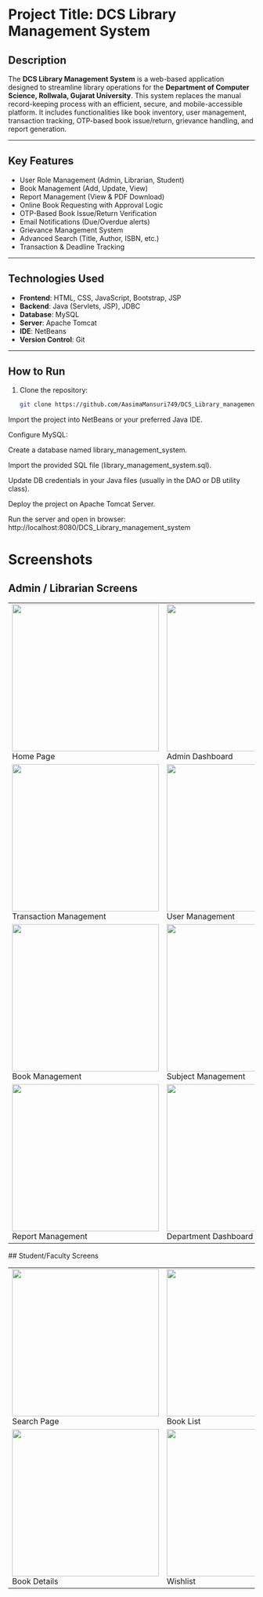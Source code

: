 #  Project Title: DCS Library Management System

##  Description
The **DCS Library Management System** is a web-based application designed to streamline library operations for the **Department of Computer Science, Rollwala, Gujarat University**. This system replaces the manual record-keeping process with an efficient, secure, and mobile-accessible platform. It includes functionalities like book inventory, user management, transaction tracking, OTP-based book issue/return, grievance handling, and report generation.

---

##  Key Features

- User Role Management (Admin, Librarian, Student)
- Book Management (Add, Update, View)
- Report Management (View & PDF Download)
- Online Book Requesting with Approval Logic
- OTP-Based Book Issue/Return Verification
- Email Notifications (Due/Overdue alerts)
- Grievance Management System
- Advanced Search (Title, Author, ISBN, etc.)
- Transaction & Deadline Tracking

---

##  Technologies Used

- **Frontend**: HTML, CSS, JavaScript, Bootstrap, JSP  
- **Backend**: Java (Servlets, JSP), JDBC  
- **Database**: MySQL  
- **Server**: Apache Tomcat  
- **IDE**: NetBeans  
- **Version Control**: Git  

---

##  How to Run

1. Clone the repository:
   ```bash
   git clone https://github.com/AasimaMansuri749/DCS_Library_management_system-.git
Import the project into NetBeans or your preferred Java IDE.

Configure MySQL:

Create a database named library_management_system.

Import the provided SQL file (library_management_system.sql).

Update DB credentials in your Java files (usually in the DAO or DB utility class).

Deploy the project on Apache Tomcat Server.

Run the server and open in browser:
http://localhost:8080/DCS_Library_management_system
#  Screenshots
## Admin / Librarian Screens
<table> <tr> <td><img src="ScreenShots/HomePage.png" width="300"/><br>Home Page</td> <td><img src="ScreenShots/adminDashBoard.png" width="300"/><br>Admin Dashboard</td> </tr> <tr> <td><img src="ScreenShots/transaction.png" width="300"/><br>Transaction Management</td> <td><img src="ScreenShots/user.png" width="300"/><br>User Management</td> </tr> <tr> <td><img src="ScreenShots/books.png" width="300"/><br>Book Management</td> <td><img src="ScreenShots/subjects.png" width="300"/><br>Subject Management</td> </tr> <tr> <td><img src="ScreenShots/reports.png" width="300"/><br>Report Management</td> <td><img src="ScreenShots/deptDashBoard.png" width="300"/><br>Department Dashboard</td> </tr> </table>
## Student/Faculty Screens
<table> <tr> <td><img src="ScreenShots/SearchPage.png" width="300"/><br>Search Page</td> <td><img src="ScreenShots/bookList.png" width="300"/><br>Book List</td> </tr> <tr> <td><img src="ScreenShots/BookDetail.png" width="300"/><br>Book Details</td> <td><img src="ScreenShots/Wishlist.png" width="300"/><br>Wishlist</td> </tr> </table>
